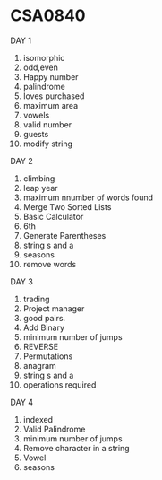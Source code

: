 # CSA0840
DAY 1
1. isomorphic
2. odd,even
3. Happy number
4. palindrome
5. loves purchased
6. maximum area
7. vowels
8. valid number
9. guests
10. modify string

DAY 2
1. climbing 
2. leap year
3. maximum nnumber of words found
4. Merge Two Sorted Lists
5. Basic Calculator
6. 6th
7. Generate Parentheses
8. string s and a 
9. seasons
10. remove words

DAY 3
1. trading
2. Project manager
3. good pairs.
4. Add Binary
5. minimum number of jumps 
6. REVERSE 
7. Permutations
8. anagram
9. string s and a 
10. operations required

DAY 4
1. indexed
2. Valid Palindrome
3. minimum number of jumps 
4. Remove character in a string
5. Vowel
6. seasons
